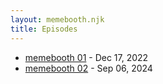 ```yaml
---
layout: memebooth.njk
title: Episodes
---
```


- [memebooth 01](memebooth01) - Dec 17, 2022
- [memebooth 02](memebooth02) - Sep 06, 2024
